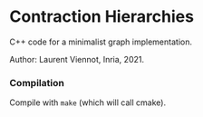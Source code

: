# Contraction Hierarchies

C++ code for a minimalist graph implementation.

Author: Laurent Viennot, Inria, 2021.

### Compilation

Compile with `make` (which will call cmake).


